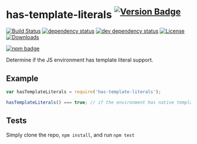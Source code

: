 # has-template-literals <sup>[![Version Badge][2]][1]</sup>

[![Build Status][3]][4]
[![dependency status][5]][6]
[![dev dependency status][7]][8]
[![License][license-image]][license-url]
[![Downloads][downloads-image]][downloads-url]

[![npm badge][11]][1]

Determine if the JS environment has template literal support.

## Example

```js
var hasTemplateLiterals = require('has-template-literals');

hasTemplateLiterals() === true; // if the environment has native template literal support.
```

## Tests
Simply clone the repo, `npm install`, and run `npm test`

[1]: https://npmjs.org/package/has-template-literals
[2]: http://versionbadg.es/ljharb/has-template-literals.svg
[3]: https://travis-ci.org/ljharb/has-template-literals.svg
[4]: https://travis-ci.org/ljharb/has-template-literals
[5]: https://david-dm.org/ljharb/has-template-literals.svg
[6]: https://david-dm.org/ljharb/has-template-literals
[7]: https://david-dm.org/ljharb/has-template-literals/dev-status.svg
[8]: https://david-dm.org/ljharb/has-template-literals#info=devDependencies
[9]: https://ci.testling.com/ljharb/has-template-literals.png
[10]: https://ci.testling.com/ljharb/has-template-literals
[11]: https://nodei.co/npm/has-template-literals.png?downloads=true&stars=true
[license-image]: http://img.shields.io/npm/l/has-template-literals.svg
[license-url]: LICENSE
[downloads-image]: http://img.shields.io/npm/dm/has-template-literals.svg
[downloads-url]: http://npm-stat.com/charts.html?package=has-template-literals

